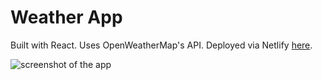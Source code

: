 # Weather App

Built with React. Uses OpenWeatherMap's API. Deployed via Netlify [here](https://alexkowsik-weather-app.netlify.com/).

![screenshot of the app](https://raw.githubusercontent.com/alexkowsik/react-weather-app/master/src/images/screenshot.png "New York")
